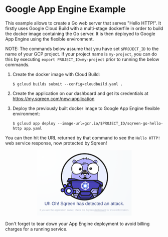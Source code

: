 # Google App Engine Example

This example allows to create a Go web server that serves "Hello HTTP!".
It firstly uses Google Cloud Build with a multi-stage dockerfile in order to build the
docker image containing the Go server. It is then deployed to Google App
Engine using the flexible environment.

NOTE: The commands below assume that you have set `$PROJECT_ID` to the name of
your GCP project. If your project name is `my-project`, you can do this by
executing `export PROJECT_ID=my-project` prior to running the below commands.

1. Create the docker image with Cloud Build:
   ```console
   $ gcloud builds submit --config=cloudbuild.yaml .
   ```

1. Create the application on our dashboard and get its credentials at <https://my.sqreen.com/new-application>

1. Deploy the previously built docker image to Google App Engine flexible
   environment:
   ```console
   $ gcloud app deploy --image-url=gcr.io/$PROJECT_ID/sqreen-go-hello-http app.yaml
   ```

You can then hit the URL returned by that command to see the `Hello HTTP!` web
service response, now protected by Sqreen!

<p align="center">
<img width="60%" src="../../doc/images/blocking-page-with-gopher.png" alt="Sqreen for Go" title="Sqreen for Go" />
</p>

Don't forget to tear down your App Engine deployment to avoid billing charges
for a running service.
